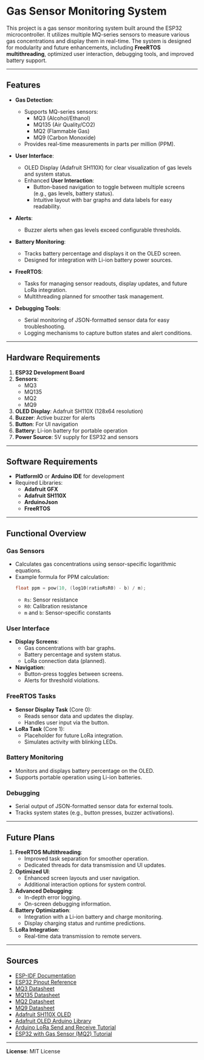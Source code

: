 # Gas Sensor Monitoring System

This project is a gas sensor monitoring system built around the ESP32 microcontroller. It utilizes multiple MQ-series sensors to measure various gas concentrations and display them in real-time. The system is designed for modularity and future enhancements, including **FreeRTOS multithreading**, optimized user interaction, debugging tools, and improved battery support.

---

## Features

- **Gas Detection**:
  - Supports MQ-series sensors:
    - MQ3 (Alcohol/Ethanol)
    - MQ135 (Air Quality/CO2)
    - MQ2 (Flammable Gas)
    - MQ9 (Carbon Monoxide)
  - Provides real-time measurements in parts per million (PPM).

- **User Interface**:
  - OLED Display (Adafruit SH110X) for clear visualization of gas levels and system status.
  - Enhanced **User Interaction**:
    - Button-based navigation to toggle between multiple screens (e.g., gas levels, battery status).
    - Intuitive layout with bar graphs and data labels for easy readability.

- **Alerts**:
  - Buzzer alerts when gas levels exceed configurable thresholds.

- **Battery Monitoring**:
  - Tracks battery percentage and displays it on the OLED screen.
  - Designed for integration with Li-ion battery power sources.

- **FreeRTOS**:
  - Tasks for managing sensor readouts, display updates, and future LoRa integration.
  - Multithreading planned for smoother task management.

- **Debugging Tools**:
  - Serial monitoring of JSON-formatted sensor data for easy troubleshooting.
  - Logging mechanisms to capture button states and alert conditions.

---

## Hardware Requirements

1. **ESP32 Development Board**
2. **Sensors**:
   - MQ3
   - MQ135
   - MQ2
   - MQ9
3. **OLED Display**: Adafruit SH110X (128x64 resolution)
4. **Buzzer**: Active buzzer for alerts
5. **Button**: For UI navigation
6. **Battery**: Li-ion battery for portable operation
7. **Power Source**: 5V supply for ESP32 and sensors

---

## Software Requirements

- **PlatformIO** or **Arduino IDE** for development
- Required Libraries:
  - **Adafruit GFX**
  - **Adafruit SH110X**
  - **ArduinoJson**
  - **FreeRTOS**

---

## Functional Overview

### Gas Sensors
- Calculates gas concentrations using sensor-specific logarithmic equations.
- Example formula for PPM calculation:
  ```c
  float ppm = pow(10, (log10(ratioRsR0) - b) / m);
  ```
  - `Rs`: Sensor resistance
  - `R0`: Calibration resistance
  - `m` and `b`: Sensor-specific constants

### User Interface
- **Display Screens**:
  - Gas concentrations with bar graphs.
  - Battery percentage and system status.
  - LoRa connection data (planned).
- **Navigation**:
  - Button-press toggles between screens.
  - Alerts for threshold violations.

### FreeRTOS Tasks
- **Sensor Display Task** (Core 0):
  - Reads sensor data and updates the display.
  - Handles user input via the button.
- **LoRa Task** (Core 1):
  - Placeholder for future LoRa integration.
  - Simulates activity with blinking LEDs.

### Battery Monitoring
- Monitors and displays battery percentage on the OLED.
- Supports portable operation using Li-ion batteries.

### Debugging
- Serial output of JSON-formatted sensor data for external tools.
- Tracks system states (e.g., button presses, buzzer activations).

---

## Future Plans

1. **FreeRTOS Multithreading**:
   - Improved task separation for smoother operation.
   - Dedicated threads for data transmission and UI updates.
2. **Optimized UI**:
   - Enhanced screen layouts and user navigation.
   - Additional interaction options for system control.
3. **Advanced Debugging**:
   - In-depth error logging.
   - On-screen debugging information.
4. **Battery Optimization**:
   - Integration with a Li-ion battery and charge monitoring.
   - Display charging status and runtime predictions.
5. **LoRa Integration**:
   - Real-time data transmission to remote servers.

---

## Sources

- [ESP-IDF Documentation](https://docs.espressif.com/projects/esp-idf/en/stable/esp32/index.html)
- [ESP32 Pinout Reference](https://randomnerdtutorials.com/esp32-pinout-reference-gpios/)
- [MQ3 Datasheet](https://cdn.sparkfun.com/assets/6/a/1/7/b/MQ-3.pdf)
- [MQ135 Datasheet](https://www.winsen-sensor.com/d/files/PDF/Semiconductor20Gas20Sensor/MQ13520(Ver1.4)20-20Manual.pdf)
- [MQ2 Datasheet](https://www.winsen-sensor.com/d/files/PDF/Semiconductor20Gas20Sensor/MQ-220(Ver1.4)20-20Manual.pdf)
- [MQ9 Datasheet](https://cdn.sparkfun.com/assets/d/f/5/e/2/MQ-9BVer1.4-Manual.pdf)
- [Adafruit SH110X OLED](https://www.adafruit.com/product/5228)
- [Adafruit OLED Arduino Library](https://learn.adafruit.com/monochrome-oled-breakouts/arduino-library-and-examples)
- [Arduino LoRa Send and Receive Tutorial](https://docs.arduino.cc/tutorials/mkr-wan-1300/lora-send-and-receive/)
- [ESP32 with Gas Sensor (MQ2) Tutorial](https://prilchen.de/es32-mit-gassensor-mq02/)

---

**License**: MIT License
